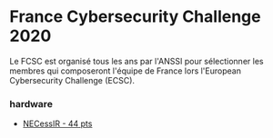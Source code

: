 # France Cybersecurity Challenge 2020

Le FCSC est organisé tous les ans par l'ANSSI pour sélectionner les membres qui composeront l'équipe de France lors l'European Cybersecurity Challenge (ECSC).

### hardware
* [NECessIR - 44 pts](./hardware/NECessIR/)
